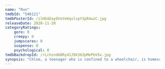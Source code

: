 ```yaml
---
name: "Run"
tmdbId: "546121"
tmdbPosterId: /ilHG4EayOVoYeKqslspY3pR4wzC.jpg
releaseDate: 2020-11-20
categoryRatings:
    gore: 0
    creepy: 0
    jumpscares: 0
    suspense: 0
    psychological: 0
tmdbBackdropId: /rLchzndbDRy41J9X363pMePbV5x.jpg
synopsis: "Chloe, a teenager who is confined to a wheelchair, is homeschooled by her mother, Diane. Chloe soon becomes suspicious of her mother and begins to suspect that she may be harboring a dark secret."
---
```

